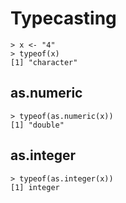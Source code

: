 # Typecasting

```
> x <- "4"
> typeof(x)
[1] "character"
```

## as.numeric

```
> typeof(as.numeric(x))
[1] "double"
```

## as.integer

```
> typeof(as.integer(x))
[1] integer
```
